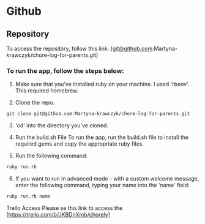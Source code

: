 # Github
## Repository
To access the repository, follow this link: [git@github.com:Martyna-krawczyk/chore-log-for-parents.git]

### To run the app, follow the steps below:

1. Make sure that you've installed ruby on your machine. I used 'rbenv'. This required homebrew.

2. Clone the repo.
````txt
git clone git@github.com:Martyna-krawczyk/chore-log-for-parents.git
````
3. 'cd' into the directory you've cloned.

4. Run the build.sh File
 To run the app, run the build.sh file to install the required gems and copy the appropriate ruby files.

5. Run the following command:
```txt
ruby run.rb
```

6. If you want to run in advanced mode - with a custom welcome message, enter the following command, typing your name into the 'name' field:
````txt
ruby run.rb name
````
Trello Access
Please se this link to access the [https://trello.com/b/JKBDnXmb/chorely] 
